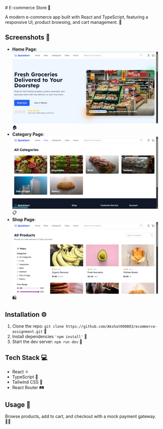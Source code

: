 <xaiArtifact artifact_id="42b39617-a0bd-46b4-8cfe-9df3dec85145" artifact_version_id="9d87644f-7a0e-43ce-9ef3-868f2e4bfe17" title="README.md" contentType="text/markdown">
# E-commerce Store 🏬

A modern e-commerce app built with React and TypeScript, featuring a responsive UI, product browsing, and cart management. 🌟

## Screenshots 📸

- **Home Page**: ![Home Page](public/home-e.png) 🏠
- **Category Page**: ![Category Page](public/category.png) 📋
- **Shop Page**: ![Shop Page](public/shop.png) 🛍️

## Installation ⚙️

1. Clone the repo: `git clone https://github.com/Akshat090803/ecommerce-assignment.git` 📂
2. Install dependencies `'npm install'` 🔧
3. Start the dev server: `npm run dev` 🚀

## Tech Stack 💻

- React ⚛️
- TypeScript 📜
- Tailwind CSS 🎨
- React Router 🛤️

## Usage 🎉

Browse products, add to cart, and checkout with a mock payment gateway. 🛒💸
